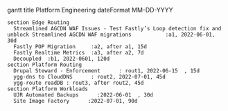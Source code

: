 gantt
    title Platform Engineering
    dateFormat  MM-DD-YYYY

    section Edge Routing 
      Streamlined AGCDN WAF Issues - Test Fastly’s Loop detection fix and unblock Streamlined AGCDN WAF migrations           :a1, 2022-06-01, 30d
      Fastly POP Migration     :a2, after a1, 15d
      Fastly Realtime Metrics  :a3, after a2, 7d
      Decoupled  :b1, 2022-0601, 120d
    section Platform Routing
      Drupal Steward - Enforcement      : rout1, 2022-06-15  , 15d
      ygg-dns to CloudDNS      : rout2, 2022-07-01, 45d
      ygg-route readDB : rout3, after rout2, 45d
    section Platform Workloads
      UJR Automated Backups      :2022-06-01  , 30d
      Site Image Factory      :2022-07-01, 90d
            
